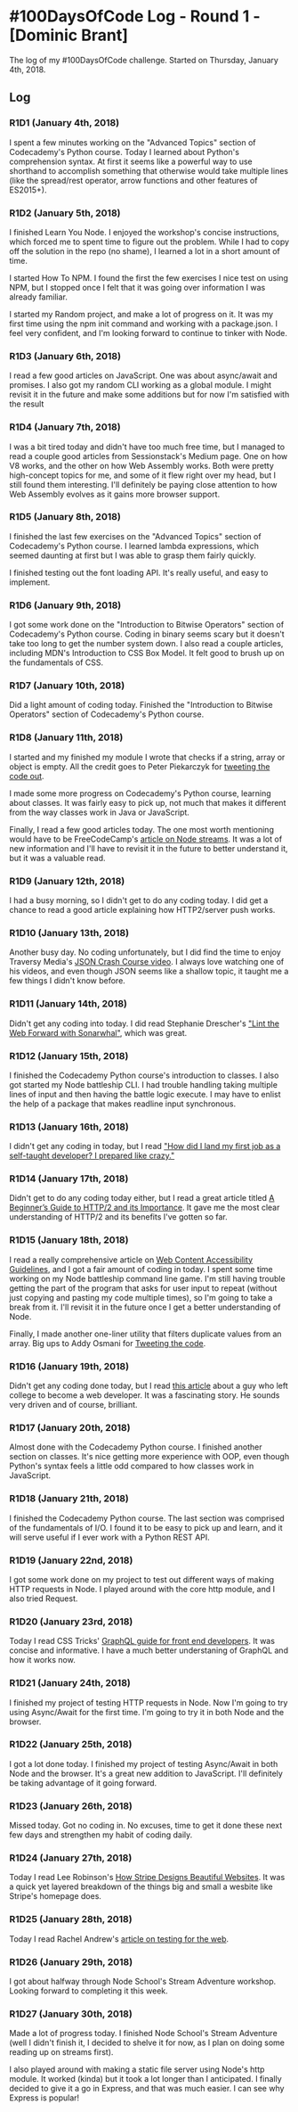 # #100DaysOfCode Log - Round 1 - [Dominic Brant]

The log of my #100DaysOfCode challenge. Started on Thursday, January 4th, 2018.

## Log

### R1D1 (January 4th, 2018) 
I spent a few minutes working on the "Advanced Topics" section of Codecademy's Python course. Today I learned about Python's comprehension syntax. At first it seems like a powerful way to use shorthand to accomplish something that otherwise would take multiple lines (like the spread/rest operator, arrow functions and other features of ES2015+).

### R1D2 (January 5th, 2018) 
I finished Learn You Node. I enjoyed the workshop's concise instructions, which forced me to spent time to figure out the problem. While I had to copy off the solution in the repo (no shame), I learned a lot in a short amount of time.

I started How To NPM. I found the first the few exercises I nice test on using NPM, but I stopped once I felt that it was going over information I was already familiar.

I started my Random project, and make a lot of progress on it. It was my first time using the npm init command and working with a package.json. I feel very confident, and I'm looking forward to continue to tinker with Node.

### R1D3 (January 6th, 2018) 
I read a few good articles on JavaScript. One was about async/await and promises. I also got my random CLI working as a global module. I might revisit it in the future and make some additions but for now I'm satisfied with the result 

### R1D4 (January 7th, 2018)
I was a bit tired today and didn't have too much free time, but I managed to read a couple good articles from Sessionstack's Medium page. One on how V8 works, and the other on how Web Assembly works. Both were pretty high-concept topics for me, and some of it flew right over my head, but I still found them interesting. I'll definitely be paying close attention to how Web Assembly evolves as it gains more browser support.

### R1D5 (January 8th, 2018)
I finished the last few exercises on the "Advanced Topics" section of Codecademy's Python course. I learned lambda expressions, which seemed daunting at first but I was able to grasp them fairly quickly.

I finished testing out the font loading API. It's really useful, and easy to implement.

### R1D6 (January 9th, 2018)
I got some work done on the "Introduction to Bitwise Operators" section of Codecademy's Python course. Coding in binary seems scary but it doesn't take too long to get the number system down. I also read a couple articles, including MDN's Introduction to CSS Box Model. It felt good to brush up on the fundamentals of CSS.

### R1D7 (January 10th, 2018)
Did a light amount of coding today. Finished the "Introduction to Bitwise Operators" section of Codecademy's Python course.

### R1D8 (January 11th, 2018)
I started and my finished my module I wrote that checks if a string, array or object is empty. All the credit goes to Peter Piekarczyk for [tweeting the code out](https://twitter.com/peterpme/status/949352875687202816).

I made some more progress on Codecademy's Python course, learning about classes. It was fairly easy to pick up, not much that makes it different from the way classes work in Java or JavaScript.

Finally, I read a few good articles today. The one most worth mentioning would have to be FreeCodeCamp's [article on Node streams](https://medium.freecodecamp.org/node-js-streams-everything-you-need-to-know-c9141306be93). It was a lot of new information and I'll have to revisit it in the future to better understand it, but it was a valuable read.

### R1D9 (January 12th, 2018)
I had a busy morning, so I didn't get to do any coding today. I did get a chance to read a good article explaining how HTTP2/server push works.

### R1D10 (January 13th, 2018)
Another busy day. No coding unfortunately, but I did find the time to enjoy Traversy Media's [JSON Crash Course video](https://youtu.be/wI1CWzNtE-M). I always love watching one of his videos, and even though JSON seems like a shallow topic, it taught me a few things I didn't know before.

### R1D11 (January 14th, 2018)
Didn't get any coding into today. I did read Stephanie Drescher's ["Lint the Web Forward with Sonarwhal"](https://24ways.org/2017/lint-the-web-forward-with-sonarwhal/), which was  great.

### R1D12 (January 15th, 2018)
I finished the Codecademy Python course's introduction to classes. I also got started my Node battleship CLI. I had trouble handling taking multiple lines of input and then having the battle logic execute. I may have to enlist the help of a package that makes readline input synchronous.

### R1D13 (January 16th, 2018)
I didn't get any coding in today, but I read ["How did I land my first job as a self-taught developer? I prepared like crazy."](https://medium.freecodecamp.org/how-i-set-myself-up-to-land-my-first-job-as-a-self-taught-developer-43d326ea6b67)

### R1D14 (January 17th, 2018)
Didn't get to do any coding today either, but I read a great article titled [A Beginner’s Guide to HTTP/2 and its Importance](https://www.advancedwebranking.com/blog/beginners-guide-to-http2/). It gave me the most clear understanding of HTTP/2 and its benefits I've gotten so far.

### R1D15 (January 18th, 2018)
I read a really comprehensive article on [Web Content Accessibility Guidelines](https://24ways.org/2017/wcag-for-people-who-havent-read-them/), and I got a fair amount of coding in today. I spent some time working on my Node battleship command line game. I'm still having trouble getting the part of the program that asks for user input to repeat (without just copying and pasting my code multiple times), so I'm going to take a break from it. I'll revisit it in the future once I get a better understanding of Node.

Finally, I made another one-liner utility that filters duplicate values from an array. Big ups to Addy Osmani for [Tweeting the code](https://twitter.com/addyosmani/status/952805052086824960?ref_src=twcamp%5Eshare%7Ctwsrc%5Em5%7Ctwgr%5Eemail%7Ctwcon%5E7046%7Ctwterm%5E1).

### R1D16 (January 19th, 2018)
Didn't get any coding done today, but I read [this article](https://medium.freecodecamp.org/i-dropped-out-of-college-to-pursue-my-dreams-of-being-a-web-developer-and-designer-1abfecb44232) about a guy who left college to become a web developer. It was a fascinating story. He sounds very driven and of course, brilliant.

### R1D17 (January 20th, 2018)
Almost done with the Codecademy Python course. I finished another section on classes. It's nice getting more experience with OOP, even though Python's syntax feels a little odd compared to how classes work in JavaScript.

### R1D18 (January 21th, 2018)
I finished the Codecademy Python course. The last section was comprised of the fundamentals of I/O. I found it to be easy to pick up and learn, and it will serve useful if I ever work with a Python REST API.

### R1D19 (January 22nd, 2018)
I got some work done on my project to test out different ways of making HTTP requests in Node. I played around with the core http module, and I also tried Request.

### R1D20 (January 23rd, 2018)
Today I read CSS Tricks' [GraphQL guide for front end developers](https://css-tricks.com/front-end-developers-guide-graphql/). It was concise and informative. I have a much better understaning of GraphQL and how it works now.

### R1D21 (January 24th, 2018)
I finished my project of testing HTTP requests in Node. Now I'm going to try using Async/Await for the first time. I'm going to try it in both Node and the browser.

### R1D22 (January 25th, 2018)
I got a lot done today. I finished my project of testing Async/Await in both Node and the browser. It's a great new addition to JavaScript. I'll definitely be taking advantage of it going forward.

### R1D23 (January 26th, 2018)
Missed today. Got no coding in. No excuses, time to get it done these next few days and strengthen my habit of coding daily.

### R1D24 (January 27th, 2018)
Today I read Lee Robinson's [How Stripe Designs Beautiful Websites](https://www.leejamesrobinson.com/blog/how-stripe-designs-beautiful-websites/). It was a quick yet layered breakdown of the things big and small a wesbite like Stripe's homepage does.

### R1D25 (January 28th, 2018)
Today I read Rachel Andrew's [article on testing for the web](https://24ways.org/2017/testing-the-web-platform/?utm_content=buffer668e3&utm_medium=social&utm_source=twitter.com&utm_campaign=buffer).

### R1D26 (January 29th, 2018)
I got about halfway through Node School's Stream Adventure workshop. Looking forward to completing it this week.

### R1D27 (January 30th, 2018)
Made a lot of progress today. I finished Node School's Stream Adventure (well I didn't finish it, I decided to shelve it for now, as I plan on doing some reading up on streams first). 

I also played around with making a static file server using Node's http module. It worked (kinda) but it took a lot longer than I anticipated. I finally decided to give it a go in Express, and that was much easier. I can see why Express is popular!
